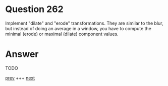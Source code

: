 
# Question 262



 Implement "dilate" and "erode" transformations. They are similar to the 
    blur, but instead of doing an average in a window, you have to compute the
    minimal (erode) or maximal  (dilate) component values.


# Answer



TODO


[prev](261.md) +++ [next](263.md)
